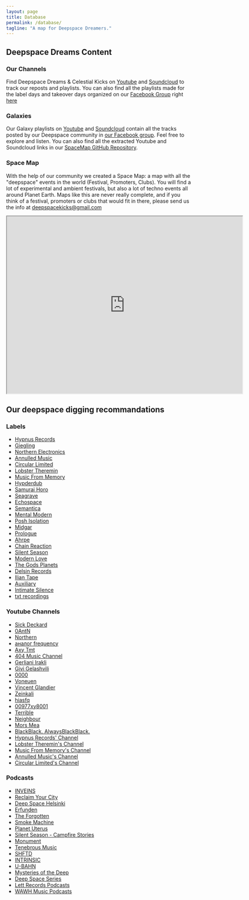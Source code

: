 ```yaml
---
layout: page
title: Database
permalink: /database/
tagline: "A map for Deepspace Dreamers."
---
```


## Deepspace Dreams Content

### Our Channels

Find Deepspace Dreams & Celestial Kicks on [Youtube](https://www.youtube.com/channel/UCx6qpL85eEaqOAb0hz5N66w) and [Soundcloud](https://soundcloud.com/deepspace-dreams) to track our reposts and playlists.
You can also find all the playlists made for the label days and takeover days organized on our [Facebook Group](https://www.facebook.com/groups/deepspacedreams/) right [here](./../playlists/)

### Galaxies

Our Galaxy playlists on [Youtube](https://www.youtube.com/playlist?list=PLXG1UxdN3qL8iPlQNm8RAxA1p9zlXvEa8) and [Soundcloud](https://soundcloud.com/deepspace-dreams/sets/galaxy) contain all the tracks posted by our Deepspace community in [our Facebook group](https://www.facebook.com/groups/deepspacedreams/). Feel free to explore and listen.
You can also find all the extracted Youtube and Soundcloud links in our [SpaceMap GitHub Repository](https://github.com/DeepspaceDreams/SpaceMap).

### Space Map

With the help of our community we created a Space Map: a map with all the "deepspace" events in the world (Festival, Promoters, Clubs). You will find a lot of experimental and ambient festivals, but also a lot of techno events all around Planet Earth. 
Maps like this are never really complete, and if you think of a festival, promoters or clubs that would fit in there, please send us the info at deepspacekicks@gmail.com

<iframe src="https://www.google.com/maps/d/embed?mid=1qwPD1yVZGA9Qtmvg_KhE3zWugyw&hl=en_US" width="640" height="480"></iframe>



## Our deepspace digging recommandations

### Labels

-	[Hypnus Records](https://www.discogs.com/fr/label/640495-Hypnus-Records)
- [Giegling](https://www.discogs.com/fr/label/144751-Giegling)
- [Northern Electronics](https://www.discogs.com/fr/label/539948-Northern-Electronics)
-	[Annulled Music](https://www.discogs.com/fr/label/994270-Annulled-Music)
-	[Circular Limited](https://www.discogs.com/fr/label/640733-Circular-Limited)
-	[Lobster Theremin](https://www.discogs.com/fr/label/591234-Lobster-Theremin)
-	[Music From Memory](https://www.discogs.com/fr/label/578259-Music-From-Memory)
- [Hypderdub](https://www.discogs.com/fr/label/25386-Hyperdub)
- [Samurai Horo](https://www.discogs.com/fr/label/323765-Samurai-Horo)
- [Seagrave](https://www.discogs.com/fr/label/795010-Seagrave-2)
- [Echospace](https://www.discogs.com/fr/artist/46691-Echospace)
- [Semantica](https://www.discogs.com/fr/label/78265-Semantica-Records)
- [Mental Modern](https://www.discogs.com/fr/label/756273-Mental-Modern)
- [Posh Isolation](https://www.discogs.com/fr/label/154437-Posh-Isolation)
- [Midgar](https://www.discogs.com/fr/label/704714-Midgar)
- [Prologue](https://www.discogs.com/fr/label/132653-Prologue)
- [Ahrpe](https://www.discogs.com/fr/label/679654-Ahrpe-Records)
- [Chain Reaction](https://www.discogs.com/fr/label/234-Chain-Reaction)
- [Silent Season](https://www.discogs.com/fr/label/89598-Silent-Season)
- [Modern Love](https://www.discogs.com/fr/label/10999-Modern-Love)
- [The Gods Planets](https://www.discogs.com/fr/artist/1738189-The-Gods-Planet)
- [Delsin Records](https://www.discogs.com/fr/label/541304-Delsin-Records)
- [Ilian Tape](https://www.discogs.com/fr/label/97715-Ilian-Tape)
- [Auxiliary](https://www.discogs.com/fr/label/211527-Auxiliary)
- [Intimate Silence](https://www.discogs.com/fr/label/959916-Intimate-Silence)
- [txt recordings](http://www.txtrecordings.co.uk/)

### Youtube Channels

-	[Sick Deckard](https://www.youtube.com/channel/UCKsTGkFAuM91uF2iXALXgFw)
-	[0AntN](https://www.youtube.com/user/0AntN)
-	[Northern](https://www.youtube.com/channel/UCraEC8Lh4lxRA3EjB946E-w)
-	[аналог frequency](https://www.youtube.com/user/AnalogFrequency)
-	[Axy Tmt](https://www.youtube.com/channel/UCW0cy1e_gx-fDcrLOtrZZxA)
-	[404 Music Channel](https://www.youtube.com/channel/UCrFGIVV9sU7MOzJXdMzXIGg)
-	[Gerliani Irakli](https://www.youtube.com/channel/UC5YK3oE2H9CeSbBI0-3dvNA)
-	[Givi Gelashvili](https://www.youtube.com/channel/UCMo5O8BBA2UMSt84hEvJaXQ)
-	[0000](https://www.youtube.com/channel/UC0MbImAZ5VBy0CKANa17Rrg)
-	[Voneuen](https://www.youtube.com/channel/UCoVyiE9AoxvNGRFrR9Ky5-Q)
-	[Vincent Glandier](https://www.youtube.com/channel/UCsJyGt7k004-xgygG-uvR-g)
-	[Zeinkali](https://www.youtube.com/user/ZeinkalI)
-	[hiasfq](https://www.youtube.com/user/aeoization)
-	[00977xy8001](https://www.youtube.com/user/SoilKMusic)
-	[Terrible](https://www.youtube.com/channel/UCUH5hdMiOY_DpRC8vUOIL0w)
-	[Neighbour](https://www.youtube.com/channel/UC76NsGz6J2nzEbdC9EDbOpg)
-	[Mors Mea](https://www.youtube.com/channel/UCn5ESyk_uJorgaFtwzU4thQ)
-	[BlackBlack. AlwaysBlackBlack.](https://www.youtube.com/channel/UC4onJ5EdY2xry7vO7jqqXDQ)
- [Hypnus Records' Channel](https://www.youtube.com/user/hypnusrec)
- [Lobster Theremin's Channel](https://www.youtube.com/channel/UCCkaMDQQp0IesSMgmXs9ouQ)
- [Music From Memory's Channel](https://www.youtube.com/channel/UCvQ1Jtd1qCQYuUFyA08ZWJA)
- [Annulled Music's Channel](https://www.youtube.com/user/annulledmusic)
- [Circular Limited's Channel](https://www.youtube.com/channel/UC8Hz9Y1Ru8iGo6NrMZ8DBEw)

### Podcasts

-	[INVEINS](https://soundcloud.com/inveins-podcast)
-	[Reclaim Your City](https://soundcloud.com/reclaim-your-city)
-	[Deep Space Helsinki](https://soundcloud.com/deep-space-helsinki)
-	[Erfunden](https://soundcloud.com/erfunden-podcast)
-	[The Forgotten](https://soundcloud.com/theforgottenrec)
-	[Smoke Machine](https://soundcloud.com/smokemachinetaipei)
-	[Planet Uterus](https://soundcloud.com/planet-uterus)
-	[Silent Season - Campfire Stories](https://soundcloud.com/silent-season/sets/campfire-stories)
-	[Monument](https://soundcloud.com/monument-podcast)
-	[Tenebrous Music](https://soundcloud.com/tenebrousmusic/sets/tenebrous-music-podcasts)
-	[SHFTD](https://soundcloud.com/shftd-uk)
-	[INTRINSIC](https://soundcloud.com/experimentintrinsic)
-	[U-BAHN](https://soundcloud.com/ubahncollective)
-	[Mysteries of the Deep](https://soundcloud.com/mysteriesofthedeep)
-	[Deep Space Series](https://soundcloud.com/deep-space-series)
-	[Lett Records Podcasts](https://soundcloud.com/lett-records/sets/lett-records-podcast)
- [WAWH Music Podcasts](https://soundcloud.com/why_are_we_here/sets/podcast)

